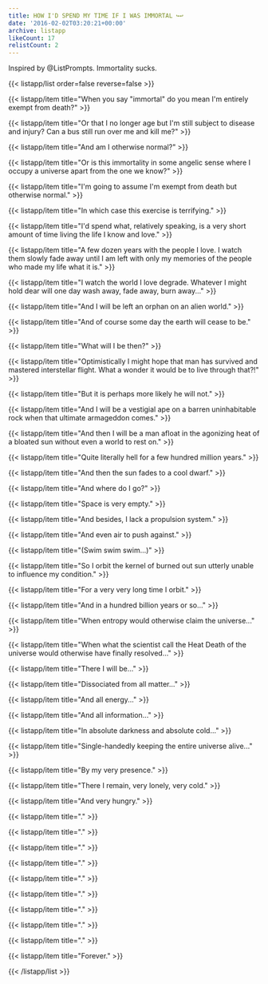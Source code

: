 ```yaml
---
title: HOW I'D SPEND MY TIME IF I WAS IMMORTAL ↪️↩️
date: '2016-02-02T03:20:21+00:00'
archive: listapp
likeCount: 17
relistCount: 2
---
```


Inspired by @ListPrompts. Immortality sucks.

{{< listapp/list order=false reverse=false >}}

   {{< listapp/item title="When you say \"immortal\" do you mean I'm entirely exempt from death?" >}}

   {{< listapp/item title="Or that I no longer age but I'm still subject to disease and injury? Can a bus still run over me and kill me?" >}}

   {{< listapp/item title="And am I otherwise normal?" >}}

   {{< listapp/item title="Or is this immortality in some angelic sense where I occupy a universe apart from the one we know?" >}}

   {{< listapp/item title="I'm going to assume I'm exempt from death but otherwise normal." >}}

   {{< listapp/item title="In which case this exercise is terrifying." >}}

   {{< listapp/item title="I'd spend what, relatively speaking, is a very short amount of time living the life I know and love." >}}

   {{< listapp/item title="A few dozen years with the people I love. I watch them slowly fade away until I am left with only my memories of the people who made my life what it is." >}}

   {{< listapp/item title="I watch the world I love degrade. Whatever I might hold dear will one day wash away, fade away, burn away..." >}}

   {{< listapp/item title="And I will be left an orphan on an alien world." >}}

   {{< listapp/item title="And of course some day the earth will cease to be." >}}

   {{< listapp/item title="What will I be then?" >}}

   {{< listapp/item title="Optimistically I might hope that man has survived and mastered interstellar flight. What a wonder it would be to live through that?!" >}}

   {{< listapp/item title="But it is perhaps more likely he will not." >}}

   {{< listapp/item title="And I will be a vestigial ape on a barren uninhabitable rock when that ultimate armageddon comes." >}}

   {{< listapp/item title="And then I will be a man afloat in the agonizing heat of a bloated sun without even a world to rest on." >}}

   {{< listapp/item title="Quite literally hell for a few hundred million years." >}}

   {{< listapp/item title="And then the sun fades to a cool dwarf." >}}

   {{< listapp/item title="And where do I go?" >}}

   {{< listapp/item title="Space is very empty." >}}

   {{< listapp/item title="And besides, I lack a propulsion system." >}}

   {{< listapp/item title="And even air to push against." >}}

   {{< listapp/item title="(Swim swim swim...)" >}}

   {{< listapp/item title="So I orbit the kernel of burned out sun utterly unable to influence my condition." >}}

   {{< listapp/item title="For a very very long time I orbit." >}}

   {{< listapp/item title="And in a hundred billion years or so..." >}}

   {{< listapp/item title="When entropy would otherwise claim the universe..." >}}

   {{< listapp/item title="When what the scientist call the Heat Death of the universe would otherwise have finally resolved..." >}}

   {{< listapp/item title="There I will be..." >}}

   {{< listapp/item title="Dissociated from all matter..." >}}

   {{< listapp/item title="And all energy..." >}}

   {{< listapp/item title="And all information..." >}}

   {{< listapp/item title="In absolute darkness and absolute cold..." >}}

   {{< listapp/item title="Single-handedly keeping the entire universe alive..." >}}

   {{< listapp/item title="By my very presence." >}}

   {{< listapp/item title="There I remain, very lonely, very cold." >}}

   {{< listapp/item title="And very hungry." >}}

   {{< listapp/item title="." >}}

   {{< listapp/item title="." >}}

   {{< listapp/item title="." >}}

   {{< listapp/item title="." >}}

   {{< listapp/item title="." >}}

   {{< listapp/item title="." >}}

   {{< listapp/item title="." >}}

   {{< listapp/item title="." >}}

   {{< listapp/item title="." >}}

   {{< listapp/item title="Forever." >}}

{{< /listapp/list >}}
